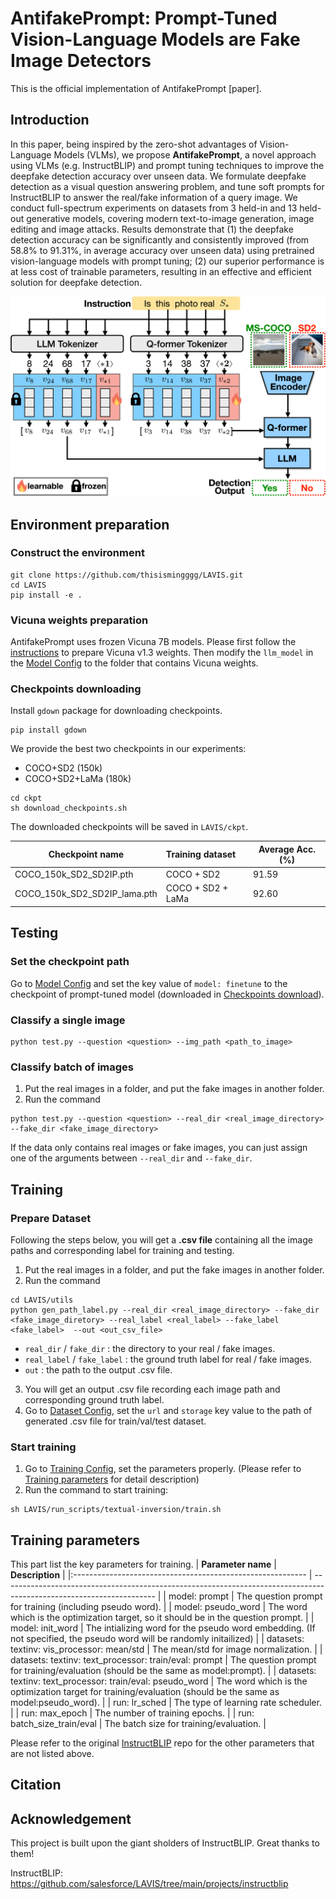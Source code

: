 # AntifakePrompt: Prompt-Tuned Vision-Language Models are Fake Image Detectors

This is the official implementation of AntifakePrompt [paper].

## Introduction

In this paper, being inspired by the zero-shot advantages of Vision-Language Models (VLMs), we propose **AntifakePrompt**, a novel approach using VLMs (e.g. InstructBLIP) and prompt tuning techniques to improve the deepfake detection accuracy over unseen data. We formulate deepfake detection as a visual question answering problem, and tune soft prompts for InstructBLIP to answer the real/fake information of a query image. We conduct full-spectrum experiments on datasets from 3 held-in and 13 held-out generative models, covering modern text-to-image generation, image editing and image attacks. Results demonstrate that (1) the deepfake detection accuracy can be significantly and consistently improved (from 58.8\% to 91.31\%, in average accuracy over unseen data) using pretrained vision-language models with prompt tuning; (2) our superior performance is at less cost of trainable parameters, resulting in an effective and efficient solution for deepfake detection.

<p align="center">
<img src="docs/antifakeprompt.png" width="600">
</p>

## Environment preparation

### Construct the environment

```
git clone https://github.com/thisismingggg/LAVIS.git
cd LAVIS
pip install -e .
```

### Vicuna weights preparation

AntifakePrompt uses frozen Vicuna 7B models. Please first follow the [instructions](https://github.com/lm-sys/FastChat) to prepare Vicuna v1.3 weights. Then modify the `llm_model` in the [Model Config](lavis/configs/models/blip2/blip2_instruct_vicuna7b_textinv.yaml) to the folder that contains Vicuna weights.

### Checkpoints downloading
Install `gdown` package for downloading checkpoints.
```
pip install gdown
```
We provide the best two checkpoints in our experiments:
- COCO+SD2 (150k)
- COCO+SD2+LaMa (180k)

```
cd ckpt
sh download_checkpoints.sh
```
The downloaded checkpoints will be saved in `LAVIS/ckpt`.



| Checkpoint name              | Training dataset  | Average Acc. (%) |
| ---------------------------- |:----------------- | ---------------- |
| COCO_150k_SD2_SD2IP.pth      | COCO + SD2        | 91.59            |
| COCO_150k_SD2_SD2IP_lama.pth | COCO + SD2 + LaMa | 92.60            |


## Testing

### Set the checkpoint path
Go to [Model Config](lavis/configs/models/blip2/blip2_instruct_vicuna7b_textinv.yaml) and set the key value of `model: finetune` to the checkpoint of prompt-tuned model (downloaded in [Checkpoints download](###Checkpoints-download)).

### Classify a single image

```
python test.py --question <question> --img_path <path_to_image>
```
### Classify batch of images
1. Put the real images in a folder, and put the fake images in another folder.
2. Run the command
```
python test.py --question <question> --real_dir <real_image_directory> --fake_dir <fake_image_directory>
```
If the data only contains real images or fake images, you can just assign one of the arguments between `--real_dir` and `--fake_dir`.



## Training

### Prepare Dataset

Following the steps below, you will get a **.csv file** containing all the image paths and corresponding label for training and testing.

1. Put the real images in a folder, and put the fake images in another folder.
2. Run the command
```
cd LAVIS/utils
python gen_path_label.py --real_dir <real_image_directory> --fake_dir <fake_image_diretory> --real_label <real_label> --fake_label <fake_label>  --out <out_csv_file>
```
- `real_dir` / `fake_dir` : the directory to your real / fake images.
- `real_label` / `fake_label` : the ground truth label for real / fake images.
- `out` : the path to the output .csv file.

3. You will get an output .csv file recording each image path and corresponding ground truth label.
4. Go to [Dataset Config](lavis/configs/datasets/textinv/textinv.yaml), set the `url` and `storage` key value to the path of generated .csv file for train/val/test dataset.

### Start training
1. Go to [Training Config](lavis/projects/textual-inversion/textinv_train.yaml), set the parameters properly. (Please refer to [Training parameters](##Training-parameters) for detail description)
2. Run the command to start training:

```
sh LAVIS/run_scripts/textual-inversion/train.sh
```

## Training parameters

This part list the key parameters for training.
| **Parameter name**                                         | **Description**                                                                                                      |
|:---------------------------------------------------------- | -------------------------------------------------------------------------------------------------------------------- |
| model: prompt                                              | The question prompt for training (including pseudo word).                                                            |
| model: pseudo_word                                         | The word which is the optimization target, so it should be in the question prompt.                                   |
| model: init_word                                           | The intializing word for the pseudo word embedding. (If not specified, the pseudo word will be randomly initailized) |
| datasets: textinv: vis_processor: mean/std                 | The mean/std for image normalization.                                                                                |
| datasets: textinv: text_processor: train/eval: prompt      | The question prompt for training/evaluation (should be the same as model:prompt).                                    |
| datasets: textinv: text_processor: train/eval: pseudo_word | The word which is the optimization target for training/evaluation (should be the same as model:pseudo_word).         |
| run: lr_sched                                              | The type of learning rate scheduler.                                                                                 |
| run: max_epoch                                             | The number of training epochs.                                                                                       |
| run: batch_size_train/eval                                 | The batch size for training/evaluation.                                                                              |

 Please refer to the original [InstructBLIP](https://github.com/salesforce/LAVIS/tree/main/projects/instructblip) repo for the other parameters that are not listed above.
 
 ## Citation
 
 
 ## Acknowledgement

This project is built upon the giant sholders of InstructBLIP. Great thanks to them!

InstructBLIP: https://github.com/salesforce/LAVIS/tree/main/projects/instructblip